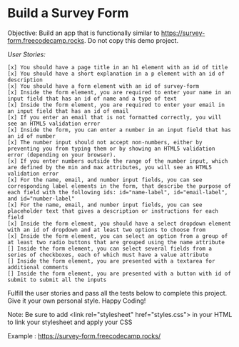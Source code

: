 # Build a Survey Form

Objective: Build an app that is functionally similar to https://survey-form.freecodecamp.rocks. Do not copy this demo project.

_User Stories:_

    [x] You should have a page title in an h1 element with an id of title
    [x] You should have a short explanation in a p element with an id of description
    [x] You should have a form element with an id of survey-form
    [x] Inside the form element, you are required to enter your name in an input field that has an id of name and a type of text
    [x] Inside the form element, you are required to enter your email in an input field that has an id of email
    [x] If you enter an email that is not formatted correctly, you will see an HTML5 validation error
    [x] Inside the form, you can enter a number in an input field that has an id of number
    [x] The number input should not accept non-numbers, either by preventing you from typing them or by showing an HTML5 validation error (depending on your browser).
    [x] If you enter numbers outside the range of the number input, which are defined by the min and max attributes, you will see an HTML5 validation error
    [x] For the name, email, and number input fields, you can see corresponding label elements in the form, that describe the purpose of each field with the following ids: id="name-label", id="email-label", and id="number-label"
    [x] For the name, email, and number input fields, you can see placeholder text that gives a description or instructions for each field
    [x] Inside the form element, you should have a select dropdown element with an id of dropdown and at least two options to choose from
    [x] Inside the form element, you can select an option from a group of at least two radio buttons that are grouped using the name attribute
    [] Inside the form element, you can select several fields from a series of checkboxes, each of which must have a value attribute
    [] Inside the form element, you are presented with a textarea for additional comments
    [] Inside the form element, you are presented with a button with id of submit to submit all the inputs

Fulfill the user stories and pass all the tests below to complete this project. Give it your own personal style. Happy Coding!

Note: Be sure to add \<link rel="stylesheet" href="styles.css"> in your HTML to link your stylesheet and apply your CSS

Example : https://survey-form.freecodecamp.rocks/